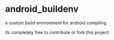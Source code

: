 # android_buildenv
a custom build environment for android compiling

its completely free to contribute or fork this project
